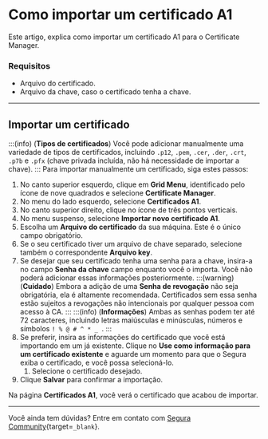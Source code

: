 # Como importar um certificado A1

Este artigo, explica como importar um certificado A1 para o Certificate Manager.

### Requisitos

* Arquivo do certificado.
* Arquivo da chave, caso o certificado tenha a chave.

---
## Importar um certificado
:::(info) (**Tipos de certificados**)
Você pode adicionar manualmente uma variedade de tipos de certificados, incluindo `.p12`, `.pem`, `.cer`, `.der`, `.crt`, `.p7b` e `.pfx` (chave privada incluída, não há necessidade de importar a chave).
:::
Para importar manualmente um certificado, siga estes passos:

1. No canto superior esquerdo, clique em **Grid Menu**, identificado pelo ícone de nove quadrados e selecione **Certificate Manager**.
2. No menu do lado esquerdo, selecione **Certificados A1**.
3. No canto superior direito, clique no ícone de três pontos verticais.
4. No menu suspenso, selecione **Importar novo certificado A1**.
5. Escolha um **Arquivo do certificado** da sua máquina. Este é o único campo obrigatório.
6. Se o seu certificado tiver um arquivo de chave separado, selecione também o correspondente **Arquivo key**.
7. Se desejar que seu certificado tenha uma senha para a chave, insira-a no campo **Senha da chave** campo enquanto você o importa. Você não poderá adicionar essas informações posteriormente.
    :::(warning) (**Cuidado**)
    Embora a adição de uma **Senha de revogação** não seja obrigatória, ela é altamente recomendada. Certificados sem essa senha estão sujeitos a revogações não intencionais por qualquer pessoa com acesso à CA.
    :::
    :::(info) (**Informações**)
    Ambas as senhas podem ter até 72 caracteres, incluindo letras maiúsculas e minúsculas, números e símbolos `! % @ # ^ * _ `.
    :::
8. Se preferir, insira as informações do certificado que você está importando em um já existente. Clique no **Use como informação para um certificado existente** e aguarde um momento para que o Segura exiba o certificado, e você possa selecioná-lo.
    1. Selecione o certificado desejado.
9. Clique **Salvar** para confirmar a importação.

Na página **Certificados A1**, você verá o certificado que acabou de importar.

---
Você ainda tem dúvidas? Entre em contato com [Segura Community](https://community.Segura.io/){target=`_blank`}.